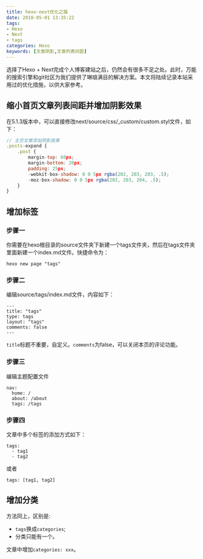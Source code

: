 ```yaml
---
title: hexo-next优化之路
date: 2018-05-01 13:35:22
tags: 
- Hexo
- Next
- tags
categories: Hexo
keywords: [文章阴影,文章列表间距]
---
```

选择了Hexo + Next完成个人博客建站之后，仍然会有很多不足之处。此时，万能的搜索引擎和git社区为我们提供了琳琅满目的解决方案。本文将陆续记录本站采用过的优化措施，以供大家参考。
<!--more-->

## 缩小首页文章列表间距并增加阴影效果
在5.1.3版本中，可以直接修改next/source/css/_custom/custom.styl文件，如下：

```javascript
// 主页文章添加阴影效果
.posts-expand {
    .post {
        margin-top: 60px;
        margin-bottom: 20px;
        padding: 25px;
        -webkit-box-shadow: 0 0 5px rgba(202, 203, 203, .5);
        -moz-box-shadow: 0 0 5px rgba(202, 203, 204, .5);
    }
}
```

## 增加标签

### 步骤一
你需要在hexo根目录的source文件夹下新建一个tags文件夹，然后在tags文件夹里面新建一个index.md文件。快捷命令为：

```shell
hexo new page "tags"
```

### 步骤二
编辑source/tags/index.md文件，内容如下：

```
---
title: "tags"
type: tags
layout: "tags"
comments: false
---
```
`title`标题不重要，自定义。`comments`为false，可以关闭本页的评论功能。

### 步骤三
编辑主题配置文件

```
nav:
  home: /
  about: /about
  tags: /tags
```

### 步骤四
文章中多个标签的添加方式如下：

```
tags:
  - tag1
  - tag2
```
或者

```
tags: [tag1, tag2]
```
## 增加分类
方法同上，区别是:

* `tags`换成`categories`;
* 分类只能有一个。

文章中增加`categories: xxx`。
